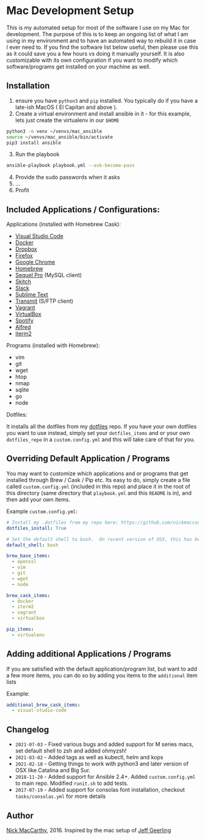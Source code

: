 # Mac Development Setup

This is my automated setup for most of the software I use on my Mac for development.  The purpose of this is to keep an ongoing list of what I am using in my environment and to have an automated way to rebuild it in case I ever need to.  If you find the software list below useful, then please use this as it could save you a few hours vs doing it manually yourself.  It is also customizable with its own configuration if you want to modify which software/programs get installed on your machine as well. 

## Installation

1. ensure you have `python3` and `pip` installed.  You typically do if you have a late-ish MacOS ( El Capitan and above ).
2. Create a virtual environment and install ansible in it - for this example, lets just create the virtualenv in our `$HOME`

```bash
python3 -m venv ~/venvs/mac_ansible
source ~/venvs/mac_ansible/bin/activate
pip3 install ansible
```

3. Run the playbook

```bash
ansible-playbook playbook.yml --ask-become-pass

```

4. Provide the sudo passwords when it asks
5. ...
6. Profit



## Included Applications / Configurations:

Applications (installed with Homebrew Cask):

  - [Visual Studio Code](https://code.visualstudio.com/)
  - [Docker](https://www.docker.com/)
  - [Dropbox](https://www.dropbox.com/)
  - [Firefox](https://www.mozilla.org/en-US/firefox/new/)
  - [Google Chrome](https://www.google.com/chrome/)
  - [Homebrew](http://brew.sh/)
  - [Sequel Pro](https://www.sequelpro.com/) (MySQL client)
  - [Skitch](https://evernote.com/skitch/)
  - [Slack](https://slack.com/)
  - [Sublime Text](https://www.sublimetext.com/)
  - [Transmit](https://panic.com/transmit/) (S/FTP client)
  - [Vagrant](https://www.vagrantup.com/)
  - [VirtualBox](https://www.virtualbox.org/wiki/Downloads)
  - [Spotify](https://www.spotify.com)
  - [Alfred](https://www.alfredapp.com/)
  - [iterm2](https://www.iterm2.com/)

Programs (installed with Homebrew):
  - vim
  - git
  - wget
  - htop
  - nmap
  - sqlite
  - go
  - node

Dotfiles:

It installs all the dotfiles from my [dotfiles](https://github.com/nickmaccarthy/dotfiles) repo.  If you have your own dotfiles you want to use instead, simply set your `dotfiles_items` and or your own `dotfiles_repo` in a `custom.config.yml` and this will take care of that for you.   

## Overriding Default Application / Programs

You may want to customize which applications and or programs that get installed through Brew / Cask / Pip etc.  Its easy to do, simply create a file called `custom.config.yml` (included in this repo) and place it in the root of this directory (same directory that `playbook.yml` and this `README` is in), and then add your own items.

Example `custom.config.yml`:

```yaml
# Install my .dotfiles from my repo here: https://github.com/nickmaccarthy/dotfiles
dotfiles_install: True

# Set the default shell to bash.  On recent version of OSX, this has been zsh.  I typically do all my scripting in bash, so I am overwriting here.
default_shell: bash

brew_base_items:
  - openssl
  - vim
  - git
  - wget
  - node

brew_cask_items:
  - docker
  - iterm2
  - vagrant
  - virtualbox

pip_items:
  - virtualenv

```

## Adding additional Applications / Programs

If you are satisfied with the default application/program list, but want to add a few more items, you can do so by adding you items to the `additional` item lists

Example:

```yaml
additional_brew_cask_items:
  - visual-studio-code
```


## Changelog

* `2021-07-03` - Fixed various bugs and added support for M series macs, set default shell to zsh and added ohmyzsh!
* `2021-03-02` - Added tags as well as kubectl, helm and kops
* `2021-02-18` - Getting things to work with python3 and later version of OSX like Catalina and Big Sur.  
* `2018-11-20` - Added support for Ansible 2.4+.  Added `custom.config.yml` to main repo.  Modified `runit.sh` to add tests.  
* `2017-07-19` - Added support for consolas font installation, checkout `tasks/consolas.yml` for more details

## Author

[Nick MacCarthy](http://nickmaccarthy.com), 2016.  Inspired by the mac setup of [Jeff Geerling](https://github.com/geerlingguy/mac-dev-playbook)
